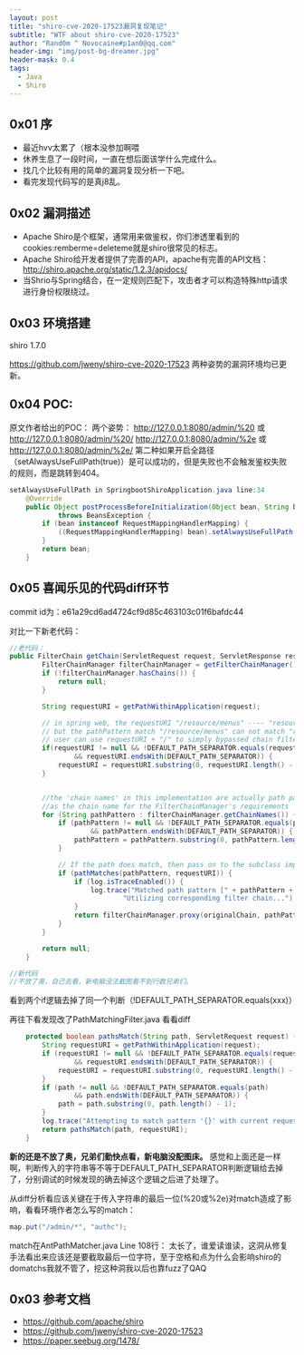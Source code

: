 ```yaml
---
layout: post
title: "shiro-cve-2020-17523漏洞复现笔记"
subtitle: "WTF about shiro-cve-2020-17523"
author: "Rand0m ^ Novocaine#p1an0@qq.com"
header-img: "img/post-bg-dreamer.jpg"
header-mask: 0.4
tags:
  - Java
  - Shiro
---
```


0x01 序
--
- 最近hvv太累了（根本没参加啊喂
- 休养生息了一段时间，一直在想后面该学什么完成什么。
- 找几个比较有用的简单的漏洞复现分析一下吧。
- 看完发现代码写的是真j8乱。

0x02 漏洞描述
--
 - Apache Shiro是个框架，通常用来做鉴权，你们渗透里看到的cookies:remberme=deleteme就是shiro很常见的标志。
 - Apache Shiro给开发者提供了完善的API，apache有完善的API文档：http://shiro.apache.org/static/1.2.3/apidocs/
 - 当Shrio与Spring结合，在一定规则匹配下，攻击者才可以构造特殊http请求进行身份权限绕过。

0x03 环境搭建
--

shiro 1.7.0

https://github.com/jweny/shiro-cve-2020-17523 两种姿势的漏洞环境均已更新。

0x04 POC:
--
原文作者给出的POC：
两个姿势：
	http://127.0.0.1:8080/admin/%20 或 http://127.0.0.1:8080/admin/%20/
	http://127.0.0.1:8080/admin/%2e 或 http://127.0.0.1:8080/admin/%2e/
第二种如果开启全路径（setAlwaysUseFullPath(true)）是可以成功的，但是失败也不会触发鉴权失败的规则，而是跳转到404。
```java
setAlwaysUseFullPath in SpringbootShiroApplication.java line:34
    @Override
    public Object postProcessBeforeInitialization(Object bean, String beanName)
            throws BeansException {
        if (bean instanceof RequestMappingHandlerMapping) {
            ((RequestMappingHandlerMapping) bean).setAlwaysUseFullPath(true);
        }
        return bean;
    }
```

0x05 喜闻乐见的代码diff环节
--
commit id为：e61a29cd6ad4724cf9d85c463103c01f6bafdc44

对比一下新老代码：
```java
//老代码：
public FilterChain getChain(ServletRequest request, ServletResponse response, FilterChain originalChain) {
        FilterChainManager filterChainManager = getFilterChainManager();
        if (!filterChainManager.hasChains()) {
            return null;
        }

        String requestURI = getPathWithinApplication(request);

        // in spring web, the requestURI "/resource/menus" ---- "resource/menus/" bose can access the resource
        // but the pathPattern match "/resource/menus" can not match "resource/menus/"
        // user can use requestURI + "/" to simply bypassed chain filter, to bypassed shiro protect
        if(requestURI != null && !DEFAULT_PATH_SEPARATOR.equals(requestURI)
                && requestURI.endsWith(DEFAULT_PATH_SEPARATOR)) {
            requestURI = requestURI.substring(0, requestURI.length() - 1);
        }


        //the 'chain names' in this implementation are actually path patterns defined by the user.  We just use them
        //as the chain name for the FilterChainManager's requirements
        for (String pathPattern : filterChainManager.getChainNames()) {
            if (pathPattern != null && !DEFAULT_PATH_SEPARATOR.equals(pathPattern)
                    && pathPattern.endsWith(DEFAULT_PATH_SEPARATOR)) {
                pathPattern = pathPattern.substring(0, pathPattern.length() - 1);
            }

            // If the path does match, then pass on to the subclass implementation for specific checks:
            if (pathMatches(pathPattern, requestURI)) {
                if (log.isTraceEnabled()) {
                    log.trace("Matched path pattern [" + pathPattern + "] for requestURI [" + Encode.forHtml(requestURI) + "].  " +
                            "Utilizing corresponding filter chain...");
                }
                return filterChainManager.proxy(originalChain, pathPattern);
            }
        }

        return null;
    }
```

```java
//新代码
//不放了奥，自己去看，新电脑没法截图看不到行数兄弟们。
```
看到两个if逻辑去掉了同一个判断（!DEFAULT_PATH_SEPARATOR.equals(xxx)）

再往下看发现改了PathMatchingFilter.java 
看看diff

```java
    protected boolean pathsMatch(String path, ServletRequest request) {
        String requestURI = getPathWithinApplication(request);
        if (requestURI != null && !DEFAULT_PATH_SEPARATOR.equals(requestURI)
                && requestURI.endsWith(DEFAULT_PATH_SEPARATOR)) {
            requestURI = requestURI.substring(0, requestURI.length() - 1);
        }
        if (path != null && !DEFAULT_PATH_SEPARATOR.equals(path)
                && path.endsWith(DEFAULT_PATH_SEPARATOR)) {
            path = path.substring(0, path.length() - 1);
        }
        log.trace("Attempting to match pattern '{}' with current requestURI '{}'...", path, Encode.forHtml(requestURI));
        return pathsMatch(path, requestURI);
    }
```
**新的还是不放了奥，兄弟们勤快点看，新电脑没配图床。**
感觉和上面还是一样啊，判断传入的字符串等不等于DEFAULT_PATH_SEPARATOR判断逻辑给去掉了，分别调试的时候发现的确去掉这个逻辑之后进了处理了。

从diff分析看应该关键在于传入字符串的最后一位(%20或%2e)对match造成了影响，看看环境作者怎么写的match：

```java
map.put("/admin/*", "authc");
```

match在AntPathMatcher.java Line 108行：
太长了，谁爱读谁读，这洞从修复手法看出来应该还是要截取最后一位字符，至于空格和点为什么会影响shiro的domatchs我就不管了，挖这种洞我以后也靠fuzz了QAQ


0x03 参考文档
--
-  https://github.com/apache/shiro
-  https://github.com/jweny/shiro-cve-2020-17523
-  https://paper.seebug.org/1478/

